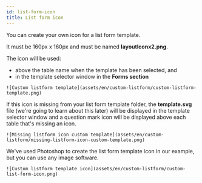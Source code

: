 ```yaml
---
id: list-form-icon
title: List form icon
---
```


You can create your own icon for a list form template. 

It must be 160px x 160px and must be named **layoutIconx2.png**.

The icon will be used:

* above the table name when the template has been selected, and
* in the template selector window in the **Forms section**

```![Custom listform template](assets/en/custom-listform/custom-listform-template.png)```

If this icon is missing from your list form template folder, the **template.svg** file (we're going to learn about this later) will be displayed in the template selector window and a question mark icon will be displayed above each table that's missing an icon.

```![Missing listform icon custom template](assets/en/custom-listform/missing-listform-icon-custom-template.png)```

We've used Photoshop to create the list form template icon in our example, but you can use any image software.

```![Custom listform template icon](assets/en/custom-listform/custom-list-form-icon.png)```
